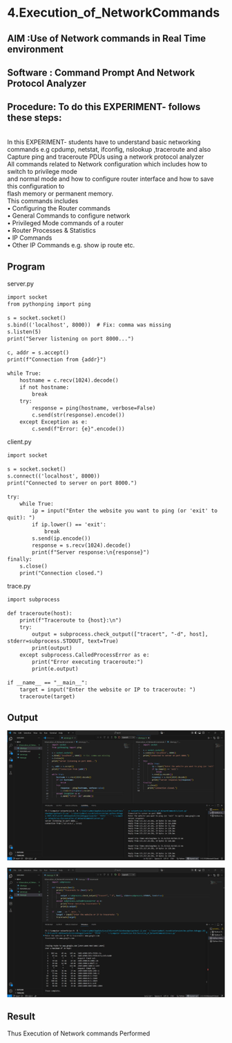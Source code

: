 # 4.Execution_of_NetworkCommands
## AIM :Use of Network commands in Real Time environment
## Software : Command Prompt And Network Protocol Analyzer
## Procedure: To do this EXPERIMENT- follows these steps:
<BR>
In this EXPERIMENT- students have to understand basic networking commands e.g cpdump, netstat, ifconfig, nslookup ,traceroute and also Capture ping and traceroute PDUs using a network protocol analyzer 
<BR>
All commands related to Network configuration which includes how to switch to privilege mode
<BR>
and normal mode and how to configure router interface and how to save this configuration to
<BR>
flash memory or permanent memory.
<BR>
This commands includes
<BR>
• Configuring the Router commands
<BR>
• General Commands to configure network
<BR>
• Privileged Mode commands of a router 
<BR>
• Router Processes & Statistics
<BR>
• IP Commands
<BR>
• Other IP Commands e.g. show ip route etc.
<BR>

## Program

server.py
```
import socket
from pythonping import ping

s = socket.socket()
s.bind(('localhost', 8000))  # Fix: comma was missing
s.listen(5)
print("Server listening on port 8000...")

c, addr = s.accept()
print(f"Connection from {addr}")

while True:
    hostname = c.recv(1024).decode()
    if not hostname: 
        break
    try:
        response = ping(hostname, verbose=False)
        c.send(str(response).encode())
    except Exception as e:  
        c.send(f"Error: {e}".encode())
```
client.py

```
import socket

s = socket.socket()
s.connect(('localhost', 8000))
print("Connected to server on port 8000.")

try:
    while True:
        ip = input("Enter the website you want to ping (or 'exit' to quit): ")
        if ip.lower() == 'exit':
            break
        s.send(ip.encode())
        response = s.recv(1024).decode()
        print(f"Server response:\n{response}")
finally:
    s.close()
    print("Connection closed.")

```
trace.py

```
import subprocess

def traceroute(host):
    print(f"Traceroute to {host}:\n")
    try:
        output = subprocess.check_output(["tracert", "-d", host], stderr=subprocess.STDOUT, text=True)
        print(output)
    except subprocess.CalledProcessError as e:
        print("Error executing traceroute:")
        print(e.output)

if __name__ == "__main__":
    target = input("Enter the website or IP to traceroute: ")
    traceroute(target)

```

## Output

![alt text](cn4.jpg)

![alt text](tracer.jpg)

## Result
Thus Execution of Network commands Performed 
